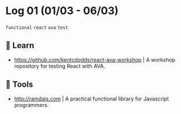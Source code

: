 # Log 01 (01/03 - 06/03)

`functional` `react` `ava` `test`

## :book: Learn

- https://github.com/kentcdodds/react-ava-workshop | A workshop repository for testing React with AVA.

## :wrench: Tools

- http://ramdajs.com | A practical functional library for Javascript programmers.
